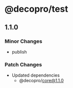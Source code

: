 # @decopro/test

## 1.1.0

### Minor Changes

- publish

### Patch Changes

- Updated dependencies
    - @decopro/core@1.1.0
